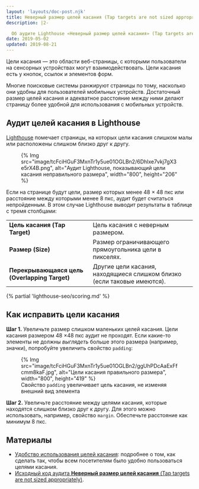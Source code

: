 ```yaml
---
layout: 'layouts/doc-post.njk'
title: Неверный размер целей касания (Tap targets are not sized appropriately)
description: |2-

  Об аудите Lighthouse «Неверный размер целей касания» (Tap targets are not sized appropriately)
date: 2019-05-02
updated: 2019-08-21
---
```


Цели касания — это области веб-страницы, с которыми пользователи на сенсорных устройствах могут взаимодействовать. Цели касания есть у кнопок, ссылок и элементов форм.

Многие поисковые системы ранжируют страницы по тому, насколько они удобны для пользователей мобильных устройств. Достаточный размер целей касания и адекватное расстояние между ними делают страницу более удобной для использования с мобильных устройств.

## Аудит целей касания в Lighthouse

[Lighthouse](https://developers.google.com/web/tools/lighthouse/) помечает страницы, на которых цели касания слишком малы или расположены слишком близко друг к другу.

<figure>   {% Img src="image/tcFciHGuF3MxnTr1y5ue01OGLBn2/6Dhlxe7vkj7gX3e5rX4B.png", alt="Аудит Lighthouse, показывающий цели касания неправильного размера", width="800", height="206" %}</figure>

Если на странице будут цели, размер которых менее 48 × 48 пкс или расстояние между которыми менее 8 пкс, аудит будет считаться непройденным. В этом случае Lighthouse выводит результаты в таблице с тремя столбцами:

<div class="table-wrapper scrollbar">
  <table>
    <tbody>
      <tr>
        <td><strong>Цель касания (Tap Target)</strong></td>
        <td>Цель касания с неверным размером.</td>
      </tr>
      <tr>
        <td><strong>Размер (Size)</strong></td>
        <td>Размер ограничивающего прямоугольника цели в пикселях.</td>
      </tr>
      <tr>
        <td><strong>Перекрывающаяся цель (Overlapping Target)</strong></td>
        <td>Другие цели касания, находящиеся слишком близко (если таковые имеются).</td>
      </tr>
    </tbody>
  </table>
</div>

{% partial 'lighthouse-seo/scoring.md' %}

## Как исправить цели касания

**Шаг 1.** Увеличьте размер слишком маленьких целей касания. Цели касания размером 48 ×48 пкс аудит не проходят. Если какие-то элементы не должны _выглядеть_ больше этого размера (например, значки), попробуйте увеличить свойство `padding`:

<figure>   {% Img src="image/tcFciHGuF3MxnTr1y5ue01OGLBn2/ggUhPDcAaExFfcmm8kaF.jpg", alt="Цели касания правильного размера", width="800", height="419" %}   <figcaption>     Свойство <code>padding</code> увеличивает цель касания, не изменяя внешний вид элемента   </figcaption></figure>

**Шаг 2.** Увеличьте расстояние между целями касания, которые находятся слишком близко друг к другу. Для этого можно использовать, например, свойство `margin`. Обеспечьте расстояние как минимум 8 пкс.

## Материалы

- [Удобство использования целей касания](/accessible-tap-targets): подробнее о том, как сделать так, чтобы всем посетителям было удобно пользоваться целями касания.
- [Исходный код аудита **Неверный размер целей касания** (Tap targets are not sized appropriately)](https://github.com/GoogleChrome/lighthouse/blob/master/lighthouse-core/audits/seo/tap-targets.js).
